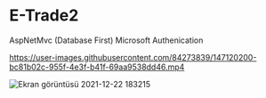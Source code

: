 # E-Trade2
AspNetMvc (Database First)
Microsoft Authenication

https://user-images.githubusercontent.com/84273839/147120200-bc81b02c-955f-4e3f-b41f-69aa9538dd46.mp4

![Ekran görüntüsü 2021-12-22 183215](https://user-images.githubusercontent.com/84273839/147120209-3c0028c3-94a5-434c-9ca4-6c9b1016d5f0.png)
